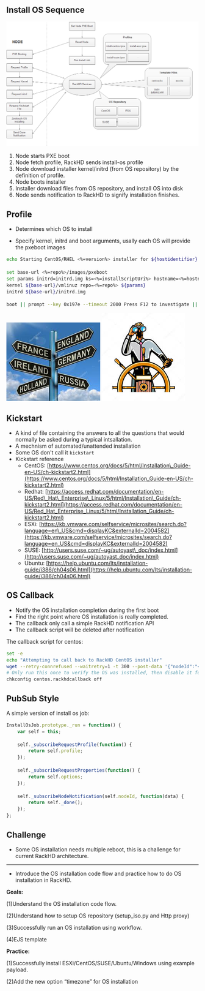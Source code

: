 ## Install OS Sequence

![](/assets/install-os-sequence.png)

1. Node starts PXE boot
2. Node fetch profile, RackHD sends install-os profile
3. Node download installer kernel/initrd \(from OS repository\) by the definition of profile.
4. Node boots installer
5. Installer download files from OS repository, and install OS into disk
6. Node sends notification to RackHD to signify installation finishes.

## Profile

* Determines which OS to install

* Specify kernel, initrd and boot arguments, usally each OS will provide the pxeboot images

```bash
echo Starting CentOS/RHEL <%=version%> installer for ${hostidentifier}

set base-url <%=repo%>/images/pxeboot
set params initrd=initrd.img ks=<%=installScriptUri%> hostname=<%=hostname%> ksdevice=bootif BOOTIF=01-${netX/mac} console=<%=comport%>,115200n8 console=tty0
kernel ${base-url}/vmlinuz repo=<%=repo%> ${params}
initrd ${base-url}/initrd.img

boot || prompt --key 0x197e --timeout 2000 Press F12 to investigate || exit shell
```

![](/assets/road-direction.png) ![](/assets/people-on-steer.png)

## Kickstart

* A kind of file containing the answers to all the questions that would normally be asked during a typical intsallation.
* A mechnism of automated/unattended installation
* Some OS don't call it `kickstart`
* Kickstart reference
  * CentOS: [https://www.centos.org/docs/5/html/Installation\_Guide-en-US/ch-kickstart2.html](https://www.centos.org/docs/5/html/Installation_Guide-en-US/ch-kickstart2.html)
  * Redhat: [https://access.redhat.com/documentation/en-US/Red\_Hat\_Enterprise\_Linux/5/html/Installation\_Guide/ch-kickstart2.html](https://access.redhat.com/documentation/en-US/Red_Hat_Enterprise_Linux/5/html/Installation_Guide/ch-kickstart2.html)
  * ESXi: [https://kb.vmware.com/selfservice/microsites/search.do?language=en\_US&cmd=displayKC&externalId=2004582](https://kb.vmware.com/selfservice/microsites/search.do?language=en_US&cmd=displayKC&externalId=2004582)
  * SUSE: [http://users.suse.com/~ug/autoyast\_doc/index.html](http://users.suse.com/~ug/autoyast_doc/index.html)
  * Ubuntu: [https://help.ubuntu.com/lts/installation-guide/i386/ch04s06.html](https://help.ubuntu.com/lts/installation-guide/i386/ch04s06.html)

## OS Callback

* Notify the OS installation completion during the first boot
* Find the right point where OS installation is really completed.
* The callback only call a simple RackHD notification API
* The callback script will be deleted after notification

The callback script for centos:

```bash
set -e
echo "Attempting to call back to RackHD CentOS installer"
wget --retry-connrefused --waitretry=1 -t 300 --post-data '{"nodeId":"<%=nodeId%>"}' --header='Content-Type:application/json' http://<%=server%>:<%=port%>/api/current/notification
# Only run this once to verify the OS was installed, then disable it forever
chkconfig centos.rackhdcallback off
```

## PubSub Style

A simple version of install os job:

```javascript
InstallOsJob.prototype._run = function() {
    var self = this;

    self._subscribeRequestProfile(function() {
        return self.profile;
    });

    self._subscribeRequestProperties(function() {
        return self.options;
    });

    self._subscribeNodeNotification(self.nodeId, function(data) {
        return self._done();
    });
};
```

## Challenge

* Some OS installation needs multiple reboot, this is a challenge for current RackHD architecture.

---

* Introduce the OS installation code flow and practice how to do OS installation in RackHD.

**Goals:**

\(1\)Understand the OS installation code flow.

\(2\)Understand how to setup OS repository \(setup\_iso.py and Http proxy\)

\(3\)Successfully run an OS installation using workflow.

\(4\)EJS template

**Practice:**

\(1\)Successfully install ESXi/CentOS/SUSE/Ubuntu/Windows using example payload.

\(2\)Add the new option “timezone” for OS installation

